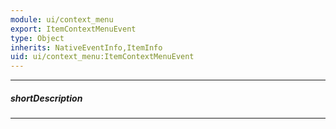 ```yaml
---
module: ui/context_menu
export: ItemContextMenuEvent
type: Object
inherits: NativeEventInfo,ItemInfo
uid: ui/context_menu:ItemContextMenuEvent
---
```

---
##### shortDescription
<!-- Description goes here -->

---
<!-- Description goes here -->